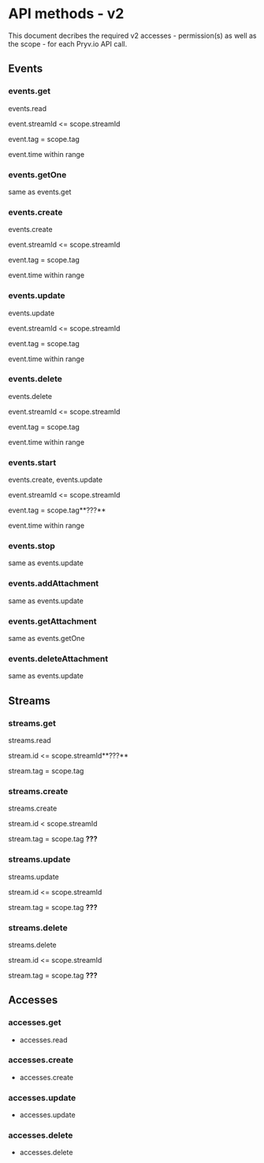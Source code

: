 # API methods - v2

This document decribes the required v2 accesses - permission(s) as well as the scope - for each Pryv.io API call.

## Events

### events.get

events.read

event.streamId <= scope.streamId

event.tag = scope.tag

event.time within range

### events.getOne

same as events.get

### events.create

events.create

event.streamId <= scope.streamId

event.tag = scope.tag

event.time within range

### events.update

events.update

event.streamId <= scope.streamId

event.tag = scope.tag

event.time within range

### events.delete

events.delete

event.streamId <= scope.streamId

event.tag = scope.tag

event.time within range

### events.start

events.create, events.update

event.streamId <= scope.streamId

event.tag = scope.tag**???**

event.time within range

### events.stop

same as events.update

### events.addAttachment

same as events.update

### events.getAttachment

same as events.getOne

### events.deleteAttachment

same as events.update

## Streams

### streams.get

streams.read

stream.id <= scope.streamId**???**

stream.tag = scope.tag

### streams.create

streams.create

stream.id < scope.streamId

stream.tag = scope.tag **???**

### streams.update

streams.update

stream.id <= scope.streamId

stream.tag = scope.tag **???**

### streams.delete

streams.delete

stream.id <= scope.streamId

stream.tag = scope.tag **???**

## Accesses

### accesses.get

- accesses.read

### accesses.create

- accesses.create

### accesses.update

- accesses.update

### accesses.delete

- accesses.delete



